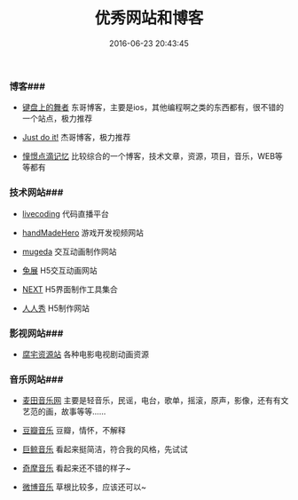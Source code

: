 ﻿---
title: 优秀网站和博客
date: 2016-06-23 20:43:45
tags: [网站,博客]
categories: 通用
---

### 博客###

- [键盘上的舞者](http://www.lrdup.net/) 东哥博客，主要是ios，其他编程啊之类的东西都有，很不错的一个站点，极力推荐

- [Just do it!](http://blog.csdn.net/whjkm) 杰哥博客，极力推荐


- [憧憬点滴记忆](https://www.licoy.cn/resource-sharing/fun-station)  比较综合的一个博客，技术文章，资源，项目，音乐，WEB等等都有



### 技术网站###

- [livecoding](https://www.livecoding.tv/) 代码直播平台

- [handMadeHero](https://handmadehero.org) 游戏开发视频网站

- [mugeda](http://www.mugeda.com/animation/new) 交互动画制作网站

- [兔展](http://www.rabbitpre.com/) H5交互动画网站

- [NEXT](https://next.36kr.com/posts/collections/61) H5界面制作工具集合

- [人人秀](http://www.rrxiu.net/) H5制作网站

### 影视网站###

- [腐宅资源站](http://www.zhaifu.cc/bl/dianying/) 各种电影电视剧动画资源

### 音乐网站###

- [麦田音乐网](http://www.mtyyw.com) 主要是轻音乐，民谣，电台，歌单，摇滚，原声，影像，还有有文艺范的画，故事等等......

- [豆瓣音乐](https://music.douban.com/) 豆瓣，情怀，不解释

- [巨鲸音乐](http://www.top100.cn/) 看起来挺简洁，符合我的风格，先试试

- [奇摩音乐](https://yahoo.streetvoice.com/) 看起来还不错的样子~

- [微博音乐](http://music.weibo.com/) 草根比较多，应该还可以~


<!-- more -->
